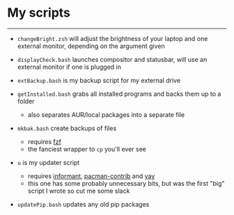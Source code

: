 # My scripts
------------

- `changeBright.zsh` will adjust the brightness of your laptop and one external monitor, depending on the argument given

- `displayCheck.bash` launches compositor and statusbar, will use an external monitor if one is plugged in

- `extBackup.bash` is my backup script for my external drive

- `getInstalled.bash` grabs all installed programs and backs them up to a folder
  - also separates AUR/local packages into a separate file

- `mkbak.bash` create backups of files
  - requires [fzf](https://github.com/junegunn/fzf)
  - the fanciest wrapper to `cp` you'll ever see

- `u` is my updater script
  - requires [informant](https://github.com/bradford-smith94/informant), [pacman-contrib](https://git.archlinux.org/pacman-contrib.git/about) and  [yay](https://github.com/Jguer/yay)
  - this one has some probably unnecessary bits, but was the first "big" script I wrote so cut me some slack

- `updatePip.bash` updates any old pip packages
